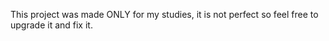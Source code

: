This project was made ONLY for my studies, it is not perfect so feel free to upgrade it and fix it.
